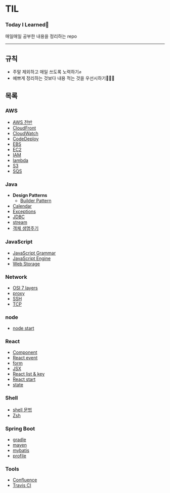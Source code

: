 # TIL

### Today I Learned🌷
매일매일 공부한 내용을 정리하는 repo

---

## 규칙
* 주말 제외하고 매일 쓰도록 노력하기✊
* 예쁘게 정리하는 것보다 내용 적는 것을 우선시하기👩🏻‍💻

## 목록

### AWS
* [AWS 전반](/aws/aws.md)
* [CloudFront](/aws/cloudfront.md)
* [CloudWatch](/aws/cloudwatch.md)
* [CodeDeploy](/aws/codedeploy.md)
* [EBS](/aws/ebs.md)
* [EC2](/aws/ec2.md)
* [IAM](/aws/iam.md)
* [lambda](/aws/lambda.md)
* [S3](/aws/s3.md)
* [SQS](/aws/sqs.md)

### Java
* **Design Patterns**
    * [Builder Pattern](/java/design-pattern/builder-pattern.md)
* [Calendar](/java/calendar.md)
* [Exceptions](/java/exceptions.md)
* [JDBC](/java/jdbc.md)
* [stream](/java/stream.md)
* [객체 생명주기](/java/life-cycle-of-objects.md)

### JavaScript
* [JavaScript Grammar](/javascript/grammar.md)
* [JavaScript Engine](/javascript/js-engine.md)
* [Web Storage](/javascript/web-storage.md)

### Network
* [OSI 7 layers](/network/osi-7-layer.md)
* [proxy](/network/proxy.md)
* [SSH](/network/ssh.md)
* [TCP](/network/tcp.md)

### node
* [node start](/node/node-start.md)

### React
* [Component](/react/component.md)
* [React event](/react/event.md)
* [form](/react/form.md)
* [JSX](/react/jsx.md)
* [React list & key](/react/list-and-key.md)
* [React start](/react/react-start.md)
* [state](/react/state.md)

### Shell
* [shell 문법](/shell/shell-grammar.md)
* [Zsh](/shell/zsh.md)

### Spring Boot
* [gradle](/spring-boot/gradle.md)
* [maven](/spring-boot/maven.md)
* [mybatis](/spring-boot/mybatis.md)
* [profile](/spring-boot/profile.md)

### Tools
* [Confluence](/tools/confluence.md)
* [Travis CI](/tools/travis-ci.md)